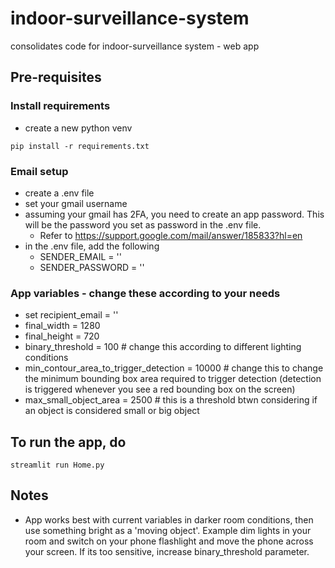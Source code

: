 # indoor-surveillance-system
consolidates code for indoor-surveillance system - web app

## Pre-requisites

### Install requirements
- create a new python venv

```pip install -r requirements.txt```

### Email setup
- create a .env file
- set your gmail username
- assuming your gmail has 2FA, you need to create an app password. This will be the password you set as password in the .env file.
  - Refer to https://support.google.com/mail/answer/185833?hl=en
- in the .env file, add the following
  - SENDER_EMAIL = '<your gmail address>'
  - SENDER_PASSWORD = '<your app password created above>'
 
### App variables - change these according to your needs
- set recipient_email = '<your own gmail address or another address you want to send notifications to>'
- final_width = 1280
- final_height = 720
- binary_threshold = 100 # change this according to different lighting conditions
- min_contour_area_to_trigger_detection = 10000 # change this to change the minimum bounding box area required to trigger detection (detection is triggered whenever you see a red bounding box on the screen)
- max_small_object_area = 2500 # this is a threshold btwn considering if an object is considered small or big object

## To run the app, do
```streamlit run Home.py```

## Notes
- App works best with current variables in darker room conditions, then use something bright as a 'moving object'. Example dim lights in your room and switch on your phone flashlight and move the phone across your screen. If its too sensitive, increase binary_threshold parameter.

